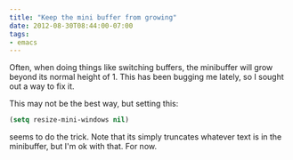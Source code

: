 ```yaml
---
title: "Keep the mini buffer from growing"
date: 2012-08-30T08:44:00-07:00
tags:
- emacs
---
```

Often, when doing things like switching buffers, the minibuffer will grow beyond its normal height of 1. This has been bugging me lately, so I sought out a way to fix it.
<!--more-->
This may not be the best way, but setting this:

```cl
(setq resize-mini-windows nil)
```

seems to do the trick. Note that its simply truncates whatever text is in the minibuffer, but I'm ok with that. For now.
